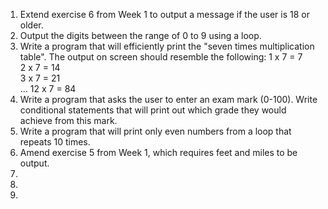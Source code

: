 1. Extend exercise 6 from Week 1 to output a message if the user is 18 or older. 
  2. Output the digits between the range of 0 to 9 using a loop.  
  3. Write a program that will efficiently print the "seven times multiplication table". The output on screen should resemble the following: 
  1 x 7 = 7  
  2 x 7 = 14  
  3 x 7 = 21  
  ... 
  12 x 7 = 84 
  3. Write a program that asks the user to enter an exam mark (0-100). Write conditional statements that will print out which grade they would achieve from this mark.
  4. Write a program that will print only even numbers from a loop that repeats 10 times.     
  5. Amend exercise 5 from Week 1, which requires feet and miles to be output. 
  6. 
  7. 
  8. 